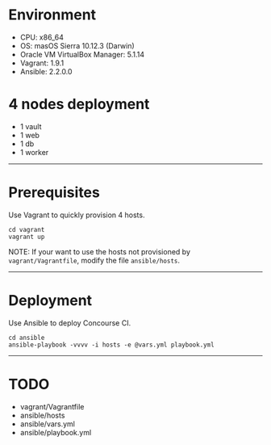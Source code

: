 # Environment

* CPU: x86_64
* OS: masOS Sierra 10.12.3 (Darwin)
* Oracle VM VirtualBox Manager: 5.1.14
* Vagrant: 1.9.1
* Ansible: 2.2.0.0

# 4 nodes deployment

* 1 vault
* 1 web
* 1 db
* 1 worker

---

# Prerequisites

Use Vagrant to quickly provision 4 hosts.

```
cd vagrant
vagrant up
```

NOTE: If your want to use the hosts not provisioned by `vagrant/Vagrantfile`, modify the file `ansible/hosts`.

---

# Deployment

Use Ansible to deploy Concourse CI.

```
cd ansible
ansible-playbook -vvvv -i hosts -e @vars.yml playbook.yml 
```

---

# TODO

* vagrant/Vagrantfile
* ansible/hosts
* ansible/vars.yml
* ansible/playbook.yml
